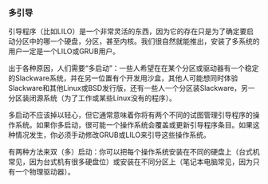 ### 多引导

引导程序（比如LILO）是一个非常灵活的东西，因为它的存在只是为了确定要启动分区中的哪一个硬盘，分区，甚至内核。我们很自然就能推出，安装了多系统的用户一定是一个LILO或GRUB用户。

出于各种原因，人们需要“多启动”：一些人希望在在某个分区或驱动器有一个稳定的Slackware系统，并在另一位置有个开发用沙盒，其他人可能想同时体验Slackware和其他Linux或BSD发行版，还有一些人一个分区装Slackware，另一分区装闭源系统（为了工作或某些Linux没有的程序）。

多启动不应该掉以轻心，但它通常意味着你将有两个不同的试图管理引导程序的操作系统。如果你多启动，很可能一个操作系统会覆盖或更新引导程序条目。如果这种情况发生，你必须手动修改GRUB或LILO来引导这些操作系统。

有两种方法来双（多）启动：你可以把每个操作系统安装在不同的硬盘上（台式机常见，因为台式机有很多硬盘位）或安装在不同分区上（笔记本电脑常见，因为只有一个物理驱动器）。
